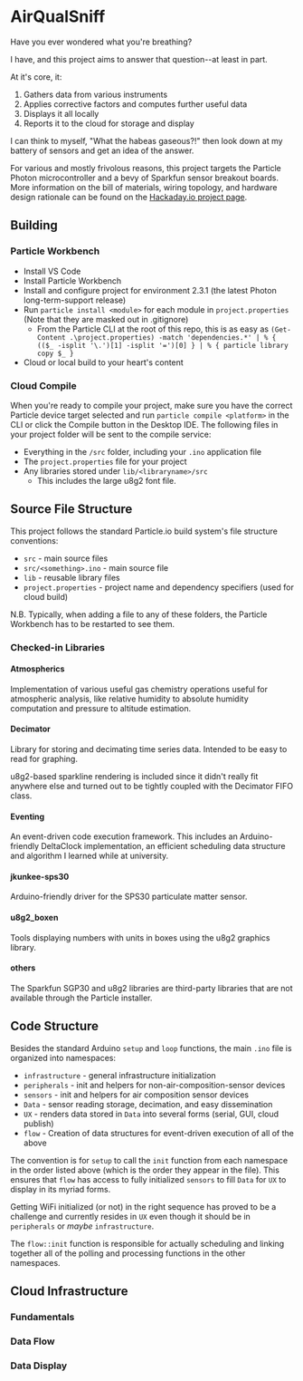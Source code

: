 # AirQualSniff

Have you ever wondered what you're breathing?

I have, and this project aims to answer that question--at least in part.

At it's core, it:

1. Gathers data from various instruments
2. Applies corrective factors and computes further useful data
3. Displays it all locally
4. Reports it to the cloud for storage and display

I can think to myself, "What the habeas gaseous?!" then look down at my battery of sensors and get an idea of the answer.

For various and mostly frivolous reasons, this project targets the Particle Photon microcontroller and a bevy of Sparkfun sensor breakout boards. More information on the bill of materials, wiring topology, and hardware design rationale can be found on the [Hackaday.io project page](https://hackaday.io/project/181918-airqualsniff).

## Building

### Particle Workbench

* Install VS Code
* Install Particle Workbench
* Install and configure project for environment 2.3.1 (the latest Photon long-term-support release)
* Run `particle install <module>` for each module in `project.properties` (Note that they are masked out in .gitignore)
   * From the Particle CLI at the root of this repo, this is as easy as
     `(Get-Content .\project.properties) -match 'dependencies.*' | % { (($_ -isplit '\.')[1] -isplit '=')[0] } | % { particle library copy $_ }`
* Cloud or local build to your heart's content

### Cloud Compile

When you're ready to compile your project, make sure you have the correct Particle device target selected and run `particle compile <platform>` in the CLI or click the Compile button in the Desktop IDE. The following files in your project folder will be sent to the compile service:

- Everything in the `/src` folder, including your `.ino` application file
- The `project.properties` file for your project
- Any libraries stored under `lib/<libraryname>/src`
   - This includes the large u8g2 font file.

## Source File Structure

This project follows the standard Particle.io build system's file structure conventions:

- `src` - main source files
- `src/<something>.ino` - main source file
- `lib` - reusable library files
- `project.properties` - project name and dependency specifiers (used for cloud build)

N.B. Typically, when adding a file to any of these folders, the Particle Workbench has to be restarted to see them.

### Checked-in Libraries

#### Atmospherics

Implementation of various useful gas chemistry operations useful for atmospheric analysis, like relative humidity to absolute humidity computation and pressure to altitude estimation.

#### Decimator

Library for storing and decimating time series data. Intended to be easy to read for graphing.

u8g2-based sparkline rendering is included since it didn't really fit anywhere else and turned out to be tightly coupled with the Decimator FIFO class.

#### Eventing

An event-driven code execution framework. This includes an Arduino-friendly DeltaClock implementation, an efficient scheduling data structure and algorithm I learned while at university.

#### jkunkee-sps30

Arduino-friendly driver for the SPS30 particulate matter sensor.

#### u8g2_boxen

Tools displaying numbers with units in boxes using the u8g2 graphics library.

#### others

The Sparkfun SGP30 and u8g2 libraries are third-party libraries that are not available through the Particle installer.

## Code Structure

Besides the standard Arduino `setup` and `loop` functions, the main `.ino` file is organized into namespaces:

- `infrastructure` - general infrastructure initialization
- `peripherals` - init and helpers for non-air-composition-sensor devices
- `sensors` - init and helpers for air composition sensor devices
- `Data` - sensor reading storage, decimation, and easy dissemination
- `UX` - renders data stored in `Data` into several forms (serial, GUI, cloud publish)
- `flow` - Creation of data structures for event-driven execution of all of the above

The convention is for `setup` to call the `init` function from each namespace in the order listed above (which is the order they appear in the file). This ensures that `flow` has access to fully initialized `sensors` to fill `Data` for `UX` to display in its myriad forms.

Getting WiFi initialized (or not) in the right sequence has proved to be a challenge and currently resides in `UX` even though it should be in `peripherals` or *maybe* `infrastructure`.

The `flow::init` function is responsible for actually scheduling and linking together all of the polling and processing functions in the other namespaces.

## Cloud Infrastructure

### Fundamentals

### Data Flow

### Data Display
